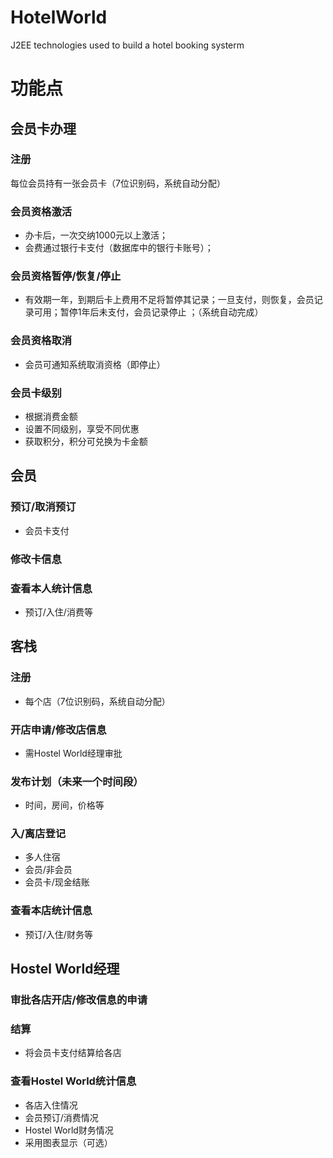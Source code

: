 # HotelWorld
J2EE technologies used to build a hotel booking systerm

# 功能点

## 会员卡办理
### 注册
每位会员持有一张会员卡（7位识别码，系统自动分配）
### 会员资格激活
* 办卡后，一次交纳1000元以上激活；
* 会费通过银行卡支付（数据库中的银行卡账号）；
### 会员资格暂停/恢复/停止
* 有效期一年，到期后卡上费用不足将暂停其记录；一旦支付，则恢复，会员记录可用；暂停1年后未支付，会员记录停止 ；（系统自动完成）
### 会员资格取消
* 会员可通知系统取消资格（即停止）
### 会员卡级别
* 根据消费金额
* 设置不同级别，享受不同优惠
* 获取积分，积分可兑换为卡金额

## 会员
### 预订/取消预订
* 会员卡支付
### 修改卡信息
### 查看本人统计信息
* 预订/入住/消费等

## 客栈
### 注册
* 每个店（7位识别码，系统自动分配）
### 开店申请/修改店信息
* 需Hostel World经理审批
### 发布计划（未来一个时间段）
* 时间，房间，价格等
### 入/离店登记
* 多人住宿
* 会员/非会员
* 会员卡/现金结账
### 查看本店统计信息
* 预订/入住/财务等

## Hostel World经理
### 审批各店开店/修改信息的申请
### 结算
* 将会员卡支付结算给各店
### 查看Hostel World统计信息
* 各店入住情况
* 会员预订/消费情况
* Hostel World财务情况
* 采用图表显示（可选）
